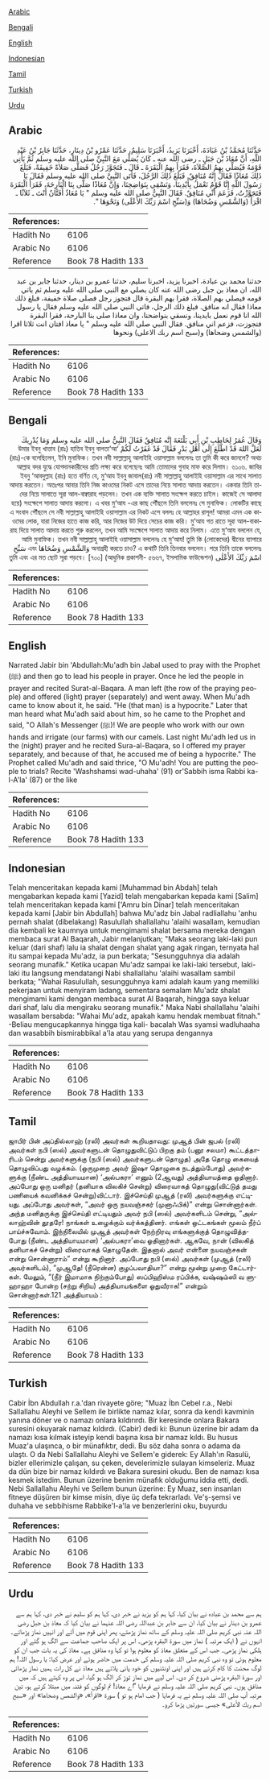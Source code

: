 [Arabic](#arabic)

[Bengali](#bengali)

[English](#english)

[Indonesian](#indonesian)

[Tamil](#tamil)

[Turkish](#turkish)

[Urdu](#urdu)

## Arabic


<div dir="rtl" lang="ar" style={{fontSize:'larger',backgroundColor:'#f8f9fa',padding:20}}>
حَدَّثَنَا مُحَمَّدُ بْنُ عَبَادَةَ، أَخْبَرَنَا يَزِيدُ، أَخْبَرَنَا سَلِيمٌ، حَدَّثَنَا عَمْرُو بْنُ دِينَارٍ، حَدَّثَنَا جَابِرُ بْنُ عَبْدِ اللَّهِ، أَنَّ مُعَاذَ بْنَ جَبَلٍ ـ رضى الله عنه ـ كَانَ يُصَلِّي مَعَ النَّبِيِّ صلى الله عليه وسلم ثُمَّ يَأْتِي قَوْمَهُ فَيُصَلِّي بِهِمُ الصَّلاَةَ، فَقَرَأَ بِهِمُ الْبَقَرَةَ ـ قَالَ ـ فَتَجَوَّزَ رَجُلٌ فَصَلَّى صَلاَةً خَفِيفَةً، فَبَلَغَ ذَلِكَ مُعَاذًا فَقَالَ إِنَّهُ مُنَافِقٌ‏.‏ فَبَلَغَ ذَلِكَ الرَّجُلَ، فَأَتَى النَّبِيَّ صلى الله عليه وسلم فَقَالَ يَا رَسُولَ اللَّهِ إِنَّا قَوْمٌ نَعْمَلُ بِأَيْدِينَا، وَنَسْقِي بِنَوَاضِحِنَا، وَإِنَّ مُعَاذًا صَلَّى بِنَا الْبَارِحَةَ، فَقَرَأَ الْبَقَرَةَ فَتَجَوَّزْتُ، فَزَعَمَ أَنِّي مُنَافِقٌ‏.‏ فَقَالَ النَّبِيُّ صلى الله عليه وسلم ‏"‏ يَا مُعَاذُ أَفَتَّانٌ أَنْتَ ـ ثَلاَثًا ـ اقْرَأْ ‏(‏وَالشَّمْسِ وَضُحَاهَا‏)‏ وَ‏(‏سَبِّحِ اسْمَ رَبِّكَ الأَعْلَى‏)‏ وَنَحْوَهَا ‏"‏‏.‏
</div>
<div style={{backgroundColor:'#f8f9fa',padding:20, marginBottom: 10}}><table> <thead> <tr> <th>References:</th> <th></th> </tr> </thead> <tbody><tr><td>Hadith No</td><td>6106</td></tr><tr><td>Arabic No</td><td>6106</td></tr><tr><td>Reference</td><td>Book 78 Hadith 133</td></tr></tbody></table></div>


<div dir="rtl" lang="ar" style={{fontSize:'larger',backgroundColor:'#f8f9fa',padding:20}}>
حدثنا محمد بن عبادة، اخبرنا يزيد، اخبرنا سليم، حدثنا عمرو بن دينار، حدثنا جابر بن عبد الله، ان معاذ بن جبل رضى الله عنه كان يصلي مع النبي صلى الله عليه وسلم ثم ياتي قومه فيصلي بهم الصلاة، فقرا بهم البقرة قال فتجوز رجل فصلى صلاة خفيفة، فبلغ ذلك معاذا فقال انه منافق. فبلغ ذلك الرجل، فاتى النبي صلى الله عليه وسلم فقال يا رسول الله انا قوم نعمل بايدينا، ونسقي بنواضحنا، وان معاذا صلى بنا البارحة، فقرا البقرة فتجوزت، فزعم اني منافق. فقال النبي صلى الله عليه وسلم " يا معاذ افتان انت ثلاثا اقرا (والشمس وضحاها) و(سبح اسم ربك الاعلى) ونحوها
</div>
<div style={{backgroundColor:'#f8f9fa',padding:20, marginBottom: 10}}><table> <thead> <tr> <th>References:</th> <th></th> </tr> </thead> <tbody><tr><td>Hadith No</td><td>6106</td></tr><tr><td>Arabic No</td><td>6106</td></tr><tr><td>Reference</td><td>Book 78 Hadith 133</td></tr></tbody></table></div>

## Bengali


<div dir="rtl" lang="bn" style={{fontSize:'larger',backgroundColor:'#f8f9fa',padding:20}}>
وَقَالَ عُمَرُ لِحَاطِبِ بْنِ أَبِي بَلْتَعَةَ إِنَّه مُنَافِقٌ فَقَالَ النَّبِيُّ صلى الله عليه وسلم وَمَا يُدْرِيكَ لَعَلَّ اللهَ قَدْ اطَّلَعَ إِلٰى أَهْلِ بَدْرٍ فَقَالَ قَدْ غَفَرْتُ لَكُمْ ‘উমার ইবনু খাত্তাব (রাঃ) হাতিব ইবনু বালতা‘আ (রাঃ)-কে বলেছিলেন, ইনি মুনাফিক। তখন নবী সাল্লাল্লাহু আলাইহি ওয়াসাল্লাম বললেনঃ তা তুমি কী করে জানলে? অথচ আল্লাহ বদর যুদ্ধে যোগদানকারীদের প্রতি লক্ষ্য করে বলেছেনঃ আমি তোমাদের গুনাহ মাফ করে দিলাম। ৬১০৬. জাবির ইবনু ‘আবদুল্লাহ (রাঃ) হতে বর্ণিত যে, মু‘আয ইবনু জাবাল(রাঃ) নবী সাল্লাল্লাহু আলাইহি ওয়াসাল্লাম এর সাথে সালাত আদায় করতেন। অতঃপর আবার তিনি নিজ কাওমের নিকট এসে তাদের নিয়ে সালাত আদায় করতেন। একবার তিনি তাদের নিয়ে সালাতে সূরা আল-বাক্বারাহ পড়লেন। তখন এক ব্যক্তি সালাত সংক্ষেপ করতে চাইল। কাজেই সে আলাদা হয়ে) সংক্ষেপে সালাত আদায় করলো। এ খবর মু‘আয -এর কাছ পৌঁছলে তিনি বললেনঃ সে মুনাফিক। লোকটির কাছে এ সংবাদ পৌঁছলে সে নবী সাল্লাল্লাহু আলাইহি ওয়াসাল্লাম এর নিকট এসে বললঃ হে আল্লাহর রাসূল! আমরা এমন এক কাওমের লোক, যারা নিজের হাতে কাজ করি, আর নিজের উট দিয়ে সেচের কাজ করি। মু‘আয গত রাতে সূরা আল-বাকারাহ দিয়ে সালাত আদায় করতে শুরু করলেন, তখন আমি সংক্ষেপে সালাত আদায় করে নিলাম। এতে মু‘আয বললেন যে, আমি মুনাফিক। তখন নবী সাল্লাল্লাহু আলাইহি ওয়াসাল্লাম বললেনঃ হে মু‘আয! তুমি কি (লোকেদের) দ্বীনের ব্যাপারে অনাগ্রহী করতে চাও? এ কথাটি তিনি তিনবার বললেন। পরে তিনি তাকে বললেনঃ وَالشَّمْسِ وَضُحَاهَا এবং سَبِّحِ اسْمَ رَبِّكَ الأَعْلٰى তুমি এবং এর মত ছোট সূরা পড়বে। [৭০০] (আধুনিক প্রকাশনী- ৫৬৬৭, ইসলামিক ফাউন্ডেশন)
</div>
<div style={{backgroundColor:'#f8f9fa',padding:20, marginBottom: 10}}><table> <thead> <tr> <th>References:</th> <th></th> </tr> </thead> <tbody><tr><td>Hadith No</td><td>6106</td></tr><tr><td>Arabic No</td><td>6106</td></tr><tr><td>Reference</td><td>Book 78 Hadith 133</td></tr></tbody></table></div>

## English


<div dir="ltr" lang="en" style={{fontSize:'larger',backgroundColor:'#f8f9fa',padding:20}}>
Narrated Jabir bin 'Abdullah:Mu'adh bin Jabal used to pray with the Prophet (ﷺ) and then go to lead his people in prayer. Once he led the people in prayer and recited Surat-al-Baqara. A man left (the row of the praying people) and offered (light) prayer (separately) and went away. When Mu'adh came to know about it, he said. "He (that man) is a hypocrite." Later that man heard what Mu'adh said about him, so he came to the Prophet and said, "O Allah's Messenger (ﷺ)! We are people who work with our own hands and irrigate (our farms) with our camels. Last night Mu'adh led us in the (night) prayer and he recited Sura-al-Baqara, so I offered my prayer separately, and because of that, he accused me of being a hypocrite." The Prophet called Mu'adh and said thrice, "O Mu'adh! You are putting the people to trials? Recite 'Washshamsi wad-uhaha' (91) or'Sabbih isma Rabbi ka-l-A'la' (87) or the like
</div>
<div style={{backgroundColor:'#f8f9fa',padding:20, marginBottom: 10}}><table> <thead> <tr> <th>References:</th> <th></th> </tr> </thead> <tbody><tr><td>Hadith No</td><td>6106</td></tr><tr><td>Arabic No</td><td>6106</td></tr><tr><td>Reference</td><td>Book 78 Hadith 133</td></tr></tbody></table></div>

## Indonesian


<div dir="ltr" lang="id" style={{fontSize:'larger',backgroundColor:'#f8f9fa',padding:20}}>
Telah menceritakan kepada kami [Muhammad bin Abdah] telah mengabarkan kepada kami [Yazid] telah mengabarkan kepada kami [Salim] telah menceritakan kepada kami ['Amru bin Dinar] telah menceritakan kepada kami [Jabir bin Abdullah] bahwa Mu'adz bin Jabal radliallahu 'anhu pernah shalat (dibelakang) Rasulullah shallallahu 'alaihi wasallam, kemudian dia kembali ke kaumnya untuk mengimami shalat bersama mereka dengan membaca surat Al Baqarah, Jabir melanjutkan; "Maka seorang laki-laki pun keluar (dari shaf) lalu ia shalat dengan shalat yang agak ringan, ternyata hal itu sampai kepada Mu'adz, ia pun berkata; "Sesungguhnya dia adalah seorang munafik." Ketika ucapan Mu'adz sampai ke laki-laki tersebut, laki-laki itu langsung mendatangi Nabi shallallahu 'alaihi wasallam sambil berkata; "Wahai Rasulullah, sesungguhnya kami adalah kaum yang memiliki pekerjaan untuk menyiram ladang, sementara semalam Mu'adz shalat mengimami kami dengan membaca surat Al Baqarah, hingga saya keluar dari shaf, lalu dia mengiraku seorang munafik." Maka Nabi shallallahu 'alaihi wasallam bersabda: "Wahai Mu'adz, apakah kamu hendak membuat fitnah." -Beliau mengucapkannya hingga tiga kali- bacalah Was syamsi wadluhaaha dan wasabbih bismirabbikal a'la atau yang serupa dengannya
</div>
<div style={{backgroundColor:'#f8f9fa',padding:20, marginBottom: 10}}><table> <thead> <tr> <th>References:</th> <th></th> </tr> </thead> <tbody><tr><td>Hadith No</td><td>6106</td></tr><tr><td>Arabic No</td><td>6106</td></tr><tr><td>Reference</td><td>Book 78 Hadith 133</td></tr></tbody></table></div>

## Tamil


<div dir="ltr" lang="ta" style={{fontSize:'larger',backgroundColor:'#f8f9fa',padding:20}}>
ஜாபிர் பின் அப்தில்லாஹ் (ரலி) அவர்கள் கூறியதாவது: முஆத் பின் ஜபல் (ரலி) அவர்கள் நபி (ஸல்) அவர்களுடன் தொழுதுவிட்டுப் பிறகு தம் (பனூ சலமா) கூட்டத்தாரிடம் சென்று அவர்களுக்கு (நபி (ஸல்) அவர்களுடன் தொழுத) அதே தொழு கையைத் தொழுவிப்பது வழக்கம். (ஒருமுறை அவர் இஷா தொழுகை நடத்தும்போது) அவர்களுக்கு (நீண்ட அத்தியாயமான) ‘அல்பகரா’ எனும் (2ஆவது) அத்தியாயத்தை ஓதினார். அப்போது ஒரு மனிதர் (தனியாக விலகிச் சென்று) விரைவாகத் தொழுது(விட்டுத் தமது பணியைக் கவனிக்கச் சென்று)விட்டார். இச்செய்தி முஆத் (ரலி) அவர்களுக்கு எட்டியது. அப்போது அவர்கள், “அவர் ஒரு நயவஞ்சகர் (முனாஃபிக்)” என்று சொன்னார்கள். அந்த மனிதருக்கு இச்செய்தி எட்டியதும் அவர் நபி (ஸல்) அவர்களிடம் சென்று, “அல்லாஹ்வின் தூதரே! நாங்கள் உழைக்கும் வர்க்கத்தினர். எங்கள் ஒட்டகங்கள் மூலம் நீர்ப் பாய்ச்சுவோம். இந்நிலையில் முஆத் அவர்கள் நேற்றிரவு எங்களுக்குத் தொழுவித்தபோது (நீண்ட அத்தியாயமான) ‘அல்பகரா’வை ஓதினார்கள். ஆகவே, நான் (விலகித் தனியாகச் சென்று) விரைவாகத் தொழுதேன். இதனால் அவர் என்னை நயவஞ்சகன் என்று சொன்னாராம்” என்று கூறினார். அப்போது நபி (ஸல்) அவர்கள் (முஆத் (ரலி) அவர்களிடம்), “முஆதே! (நீரென்ன) குழப்பவாதியா?” என்று மூன்று முறை கேட்டார்கள். மேலும், “(நீர் இமாமாக நிற்கும்போது) ஸப்பிஹிஸ்ம ரப்பிக்க, வஷ்ஷம்ஸி வ ளுஹாஹா போன்ற (சற்று சிறிய) அத்தியாயங்களை ஓதுவீராக!” என்றும் சொன்னார்கள்.121 அத்தியாயம் :
</div>
<div style={{backgroundColor:'#f8f9fa',padding:20, marginBottom: 10}}><table> <thead> <tr> <th>References:</th> <th></th> </tr> </thead> <tbody><tr><td>Hadith No</td><td>6106</td></tr><tr><td>Arabic No</td><td>6106</td></tr><tr><td>Reference</td><td>Book 78 Hadith 133</td></tr></tbody></table></div>

## Turkish


<div dir="ltr" lang="tr" style={{fontSize:'larger',backgroundColor:'#f8f9fa',padding:20}}>
Cabir İbn Abdullah r.a.'dan rivayete göre; "Muaz İbn Cebel r.a., Nebi Sallallahu Aleyhi ve Sellem ile birlikte namaz kılar, sonra da kendi kavminin yanına döner ve o namazı onlara kıldırırdı. Bir keresinde onlara Bakara suresini okuyarak namaz kıldırdı. (Cabir) dedi ki: Bunun üzerine bir adam da namazı kısa kılmak isteyip kendi başına kısa bir namaz kıldı. Bu husus Muaz'a ulaşınca, o bir münafıktır, dedi. Bu söz daha sonra o adama da ulaştı. O da Nebi Sallallahu Aleyhi ve Sellem'e giderek: Ey Allah'ın Rasulü, bizler ellerimizle çalışan, su çeken, develerimizle sulayan kimseleriz. Muaz da dün bize bir namaz kıldırdı ve Bakara suresini okudu. Ben de namazı kısa kesmek istedim. Bunun üzerine benim münafık olduğumu iddia etti, dedi. Nebi Sallallahu Aleyhi ve Sellem bunun üzerine: Ey Muaz, sen insanları fitneye düşüren bir kimse misin, diye üç defa tekrarladı. Ve'ş-şemsi ve duhaha ve sebbihisme Rabbike'l-a'la ve benzerlerini oku, buyurdu
</div>
<div style={{backgroundColor:'#f8f9fa',padding:20, marginBottom: 10}}><table> <thead> <tr> <th>References:</th> <th></th> </tr> </thead> <tbody><tr><td>Hadith No</td><td>6106</td></tr><tr><td>Arabic No</td><td>6106</td></tr><tr><td>Reference</td><td>Book 78 Hadith 133</td></tr></tbody></table></div>

## Urdu


<div dir="rtl" lang="ur" style={{fontSize:'larger',backgroundColor:'#f8f9fa',padding:20}}>
ہم سے محمد بن عبادہ نے بیان کیا، کہا ہم کو یزید نے خبر دی، کہا ہم کو سلیم نے خبر دی، کہا ہم سے عمرو بن دینار نے بیان کیا، ان سے جابر بن عبداللہ رضی اللہ عنہما نے بیان کیا کہ معاذ بن جبل رضی اللہ عنہ نبی کریم صلی اللہ علیہ وسلم کے ساتھ نماز پڑھتے، پھر اپنی قوم میں آتے اور انہیں نماز پڑھاتے۔ انہوں نے ( ایک مرتبہ ) نماز میں سورۃ البقرہ پڑھی۔ اس پر ایک صاحب جماعت سے الگ ہو گئے اور ہلکی نماز پڑھی۔ جب اس کے متعلق معاذ کو معلوم ہوا تو کہا وہ منافق ہے۔ معاذ کی یہ بات جب ان کو معلوم ہوئی تو وہ نبی کریم صلی اللہ علیہ وسلم کی خدمت میں حاضر ہوئے اور عرض کیا: یا رسول اللہ! ہم لوگ محنت کا کام کرتے ہیں اور اپنی اونٹنیوں کو خود پانی پلاتے ہیں معاذ نے کل رات ہمیں نماز پڑھائی اور سورۃ البقرہ پڑھنی شروع کر دی۔ اس لیے میں نماز توڑ کر الگ ہو گیا، اس پر وہ کہتے ہیں کہ میں منافق ہوں۔ نبی کریم صلی اللہ علیہ وسلم نے فرمایا ”اے معاذ! تم لوگوں کو فتنہ میں مبتلا کرتے ہو، تین مرتبہ آپ صلی اللہ علیہ وسلم نے یہ فرمایا ( جب امام ہو تو ) سورۃ «اقرأ»،‏‏‏‏ «والشمس وضحاها‏» اور «سبح اسم ربك الأعلى‏» جیسی سورتیں پڑھا کرو۔
</div>
<div style={{backgroundColor:'#f8f9fa',padding:20, marginBottom: 10}}><table> <thead> <tr> <th>References:</th> <th></th> </tr> </thead> <tbody><tr><td>Hadith No</td><td>6106</td></tr><tr><td>Arabic No</td><td>6106</td></tr><tr><td>Reference</td><td>Book 78 Hadith 133</td></tr></tbody></table></div>